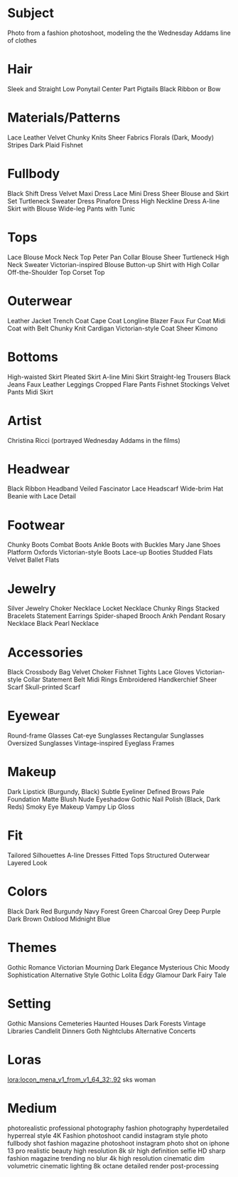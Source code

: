 # Subject
Photo from a fashion photoshoot, modeling the the Wednesday Addams line of clothes

# Hair
Sleek and Straight
Low Ponytail
Center Part
Pigtails
Black Ribbon or Bow

# Materials/Patterns
Lace
Leather
Velvet
Chunky Knits
Sheer Fabrics
Florals (Dark, Moody)
Stripes
Dark Plaid
Fishnet

# Fullbody
Black Shift Dress
Velvet Maxi Dress
Lace Mini Dress
Sheer Blouse and Skirt Set
Turtleneck Sweater Dress
Pinafore Dress
High Neckline Dress
A-line Skirt with Blouse
Wide-leg Pants with Tunic

# Tops
Lace Blouse
Mock Neck Top
Peter Pan Collar Blouse
Sheer Turtleneck
High Neck Sweater
Victorian-inspired Blouse
Button-up Shirt with High Collar
Off-the-Shoulder Top
Corset Top

# Outerwear
Leather Jacket
Trench Coat
Cape Coat
Longline Blazer
Faux Fur Coat
Midi Coat with Belt
Chunky Knit Cardigan
Victorian-style Coat
Sheer Kimono

# Bottoms
High-waisted Skirt
Pleated Skirt
A-line Mini Skirt
Straight-leg Trousers
Black Jeans
Faux Leather Leggings
Cropped Flare Pants
Fishnet Stockings
Velvet Pants
Midi Skirt

# Artist
Christina Ricci (portrayed Wednesday Addams in the films)

# Headwear
Black Ribbon Headband
Veiled Fascinator
Lace Headscarf
Wide-brim Hat
Beanie with Lace Detail

# Footwear
Chunky Boots
Combat Boots
Ankle Boots with Buckles
Mary Jane Shoes
Platform Oxfords
Victorian-style Boots
Lace-up Booties
Studded Flats
Velvet Ballet Flats

# Jewelry
Silver Jewelry
Choker Necklace
Locket Necklace
Chunky Rings
Stacked Bracelets
Statement Earrings
Spider-shaped Brooch
Ankh Pendant
Rosary Necklace
Black Pearl Necklace

# Accessories
Black Crossbody Bag
Velvet Choker
Fishnet Tights
Lace Gloves
Victorian-style Collar
Statement Belt
Midi Rings
Embroidered Handkerchief
Sheer Scarf
Skull-printed Scarf

# Eyewear
Round-frame Glasses
Cat-eye Sunglasses
Rectangular Sunglasses
Oversized Sunglasses
Vintage-inspired Eyeglass Frames

# Makeup
Dark Lipstick (Burgundy, Black)
Subtle Eyeliner
Defined Brows
Pale Foundation
Matte Blush
Nude Eyeshadow
Gothic Nail Polish (Black, Dark Reds)
Smoky Eye Makeup
Vampy Lip Gloss

# Fit
Tailored Silhouettes
A-line Dresses
Fitted Tops
Structured Outerwear
Layered Look

# Colors
Black
Dark Red
Burgundy
Navy
Forest Green
Charcoal Grey
Deep Purple
Dark Brown
Oxblood
Midnight Blue

# Themes
Gothic Romance
Victorian Mourning
Dark Elegance
Mysterious Chic
Moody Sophistication
Alternative Style
Gothic Lolita
Edgy Glamour
Dark Fairy Tale

# Setting
Gothic Mansions
Cemeteries
Haunted Houses
Dark Forests
Vintage Libraries
Candlelit Dinners
Goth Nightclubs
Alternative Concerts



# Loras
<lora:locon_mena_v1_from_v1_64_32:.92> sks woman

# Medium
photorealistic
professional photography
fashion photography
hyperdetailed
hyperreal style
4K
Fashion photoshoot
candid instagram style photo
fullbody shot
fashion magazine photoshoot
instagram photo
shot on iphone 13 pro
realistic beauty
high resolution
8k
slr
high definition
selfie
HD
sharp
fashion magazine trending
no blur
4k high resolution
cinematic
dim volumetric cinematic lighting
8k octane detailed render
post-processing
